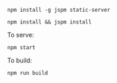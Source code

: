 `npm install -g jspm static-server`

`npm install && jspm install`

To serve:

`npm start`

To build:

`npm run build`

